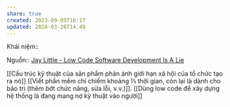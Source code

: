```yaml
---
share: true
created: 2023-09-05T16:17
updated: 2024-03-26T14:49
---
```

Khái niệm:: 

Nguồn:: [Jay Little - Low Code Software Development Is A Lie](https://jaylittle.com/post/view/2023/4/low-code-software-development-is-a-lie)

[[Cấu trúc kỹ thuật của sản phẩm phản ánh giới hạn xã hội của tổ chức tạo ra nó]]
[[Viết phần mềm chỉ chiếm khoảng ⅓ thời gian, còn lại là dành cho bảo trì (thêm bớt chức năng, sửa lỗi, v.v.)]]. [[Dùng low code để xây dựng hệ thống là đang mang nợ kỹ thuật vào người]]